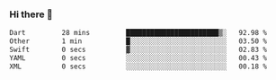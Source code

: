 ### Hi there 👋

<!--START_SECTION:waka-->

```txt
Dart         28 mins         ███████████████████████▒░   92.98 %
Other        1 min           █░░░░░░░░░░░░░░░░░░░░░░░░   03.50 %
Swift        0 secs          ▓░░░░░░░░░░░░░░░░░░░░░░░░   02.83 %
YAML         0 secs          ░░░░░░░░░░░░░░░░░░░░░░░░░   00.43 %
XML          0 secs          ░░░░░░░░░░░░░░░░░░░░░░░░░   00.18 %
```

<!--END_SECTION:waka-->


<!--
**AnkelMauCastillo/AnkelMauCastillo** is a ✨ _special_ ✨ repository because its `README.md` (this file) appears on your GitHub profile.

Here are some ideas to get you started:

- 🔭 I’m currently working on ...
- 🌱 I’m currently learning ...
- 👯 I’m looking to collaborate on ...
- 🤔 I’m looking for help with ...
- 💬 Ask me about ...
- 📫 How to reach me: ...
- 😄 Pronouns: ...
- ⚡ Fun fact: ...
-->
